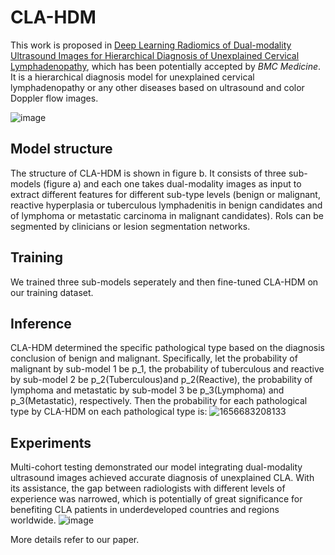 # CLA-HDM
This work is proposed in [Deep Learning Radiomics of Dual-modality Ultrasound Images for Hierarchical Diagnosis of Unexplained Cervical Lymphadenopathy](), which has been potentially accepted by *BMC Medicine*. It is a hierarchical diagnosis model for unexplained cervical lymphadenopathy or any other diseases based on ultrasound and color Doppler flow images.

![image](https://user-images.githubusercontent.com/57392333/176902551-2c00d85d-6673-4233-95c5-a6edf35fc584.png)

## Model structure
The structure of CLA-HDM is shown in figure b. It consists of three sub-models (figure a) and each one takes dual-modality images as input to extract different features for different sub-type levels (benign or malignant, reactive hyperplasia or tuberculous lymphadenitis in benign candidates and of lymphoma or metastatic carcinoma in malignant candidates). RoIs can be segmented by clinicians or lesion segmentation networks.

## Training
We trained three sub-models seperately and then fine-tuned CLA-HDM on our training dataset.

## Inference
CLA-HDM determined the specific pathological type based on the diagnosis conclusion of benign and malignant. Specifically, let the probability of malignant by sub-model 1 be p_1, the probability of tuberculous and reactive by sub-model 2 be p_2(Tuberculous)and p_2(Reactive), the probability of lymphoma and metastatic by sub-model 3 be p_3(Lymphoma) and p_3(Metastatic), respectively. Then the probability for each pathological type by CLA-HDM on each pathological type is:
![1656683208133](https://user-images.githubusercontent.com/57392333/176906930-7aca0503-97df-4a50-9bcf-1363f55fad17.png)

## Experiments
Multi-cohort testing demonstrated our model integrating dual-modality ultrasound images achieved accurate diagnosis of unexplained CLA. With its assistance, the gap between radiologists with different levels of experience was narrowed, which is potentially of great significance for benefiting CLA patients in underdeveloped countries and regions worldwide.
![image](https://user-images.githubusercontent.com/57392333/176905003-f3aff3b4-6880-4d3b-954c-04f1f1935506.png)

More details refer to our paper.
